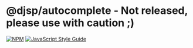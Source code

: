 # @djsp/autocomplete - Not released, please use with caution ;)

[![NPM](https://img.shields.io/npm/v/@djsp/suggestions.svg)](https://www.npmjs.com/package/@djsp/suggestions) [![JavaScript Style Guide](https://img.shields.io/badge/code_style-standard-brightgreen.svg)](https://standardjs.com)


